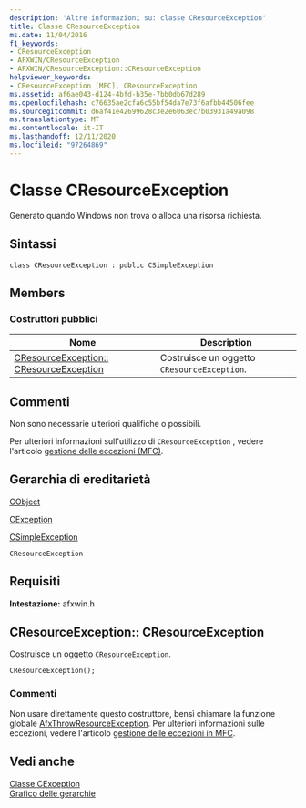 ```yaml
---
description: 'Altre informazioni su: classe CResourceException'
title: Classe CResourceException
ms.date: 11/04/2016
f1_keywords:
- CResourceException
- AFXWIN/CResourceException
- AFXWIN/CResourceException::CResourceException
helpviewer_keywords:
- CResourceException [MFC], CResourceException
ms.assetid: af6ae043-d124-4bfd-b35e-7bb0db67d289
ms.openlocfilehash: c76635ae2cfa6c55bf54da7e73f6afbb44506fee
ms.sourcegitcommit: d6af41e42699628c3e2e6063ec7b03931a49a098
ms.translationtype: MT
ms.contentlocale: it-IT
ms.lasthandoff: 12/11/2020
ms.locfileid: "97264869"
---
```

# <a name="cresourceexception-class"></a>Classe CResourceException

Generato quando Windows non trova o alloca una risorsa richiesta.

## <a name="syntax"></a>Sintassi

```
class CResourceException : public CSimpleException
```

## <a name="members"></a>Members

### <a name="public-constructors"></a>Costruttori pubblici

|Nome|Description|
|----------|-----------------|
|[CResourceException:: CResourceException](#cresourceexception)|Costruisce un oggetto `CResourceException`.|

## <a name="remarks"></a>Commenti

Non sono necessarie ulteriori qualifiche o possibili.

Per ulteriori informazioni sull'utilizzo di `CResourceException` , vedere l'articolo [gestione delle eccezioni (MFC)](../../mfc/exception-handling-in-mfc.md).

## <a name="inheritance-hierarchy"></a>Gerarchia di ereditarietà

[CObject](../../mfc/reference/cobject-class.md)

[CException](../../mfc/reference/cexception-class.md)

[CSimpleException](../../mfc/reference/csimpleexception-class.md)

`CResourceException`

## <a name="requirements"></a>Requisiti

**Intestazione:** afxwin.h

## <a name="cresourceexceptioncresourceexception"></a><a name="cresourceexception"></a> CResourceException:: CResourceException

Costruisce un oggetto `CResourceException`.

```
CResourceException();
```

### <a name="remarks"></a>Commenti

Non usare direttamente questo costruttore, bensì chiamare la funzione globale [AfxThrowResourceException](exception-processing.md#afxthrowresourceexception). Per ulteriori informazioni sulle eccezioni, vedere l'articolo [gestione delle eccezioni in MFC](../exception-handling-in-mfc.md).

## <a name="see-also"></a>Vedi anche

[Classe CException](cexception-class.md)<br/>
[Grafico delle gerarchie](../hierarchy-chart.md)
